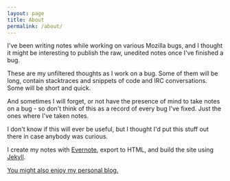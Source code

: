 ```yaml
---
layout: page
title: About
permalink: /about/
---
```


I've been writing notes while working on various Mozilla bugs, and I thought it might be interesting to publish the raw, unedited notes once I've finished a bug.

These are my unfiltered thoughts as I work on a bug. Some of them will be long, contain stacktraces and snippets of code and IRC conversations. Some will be short and quick.

And sometimes I will forget, or not have the presence of mind to take notes on a bug - so don't think of this as a record of every bug I've fixed. Just the ones where I've taken notes.

I don't know if this will ever be useful, but I thought I'd put this stuff out there in case anybody was curious.

I create my notes with [Evernote](http://evernote.com/), export to HTML, and build the site using [Jekyll](https://github.com/jekyll/jekyll).

[You might also enjoy my personal blog.](http://www.mikeconley.ca)
